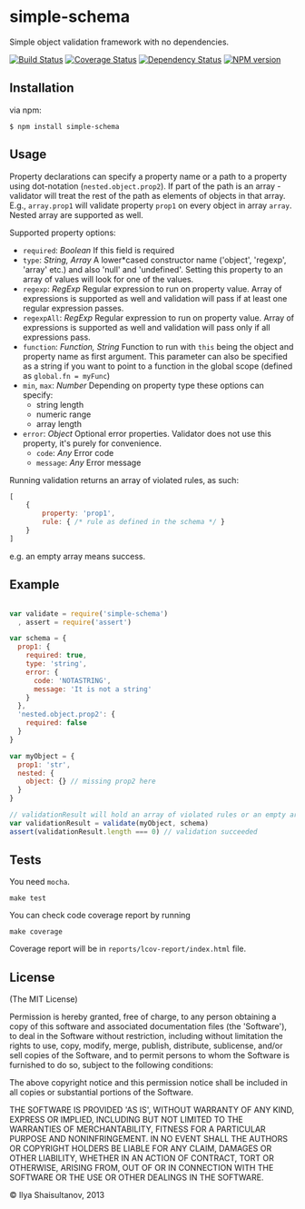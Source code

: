 # simple-schema

  Simple object validation framework with no dependencies.

  [![Build Status](https://secure.travis-ci.org/diversario/simple-schema.png?branch=master)](http://travis-ci.org/diversario/simple-schema)
  [![Coverage Status](https://coveralls.io/repos/diversario/simple-schema/badge.png?branch=master)](https://coveralls.io/r/diversario/simple-schema?branch=master)
  [![Dependency Status](https://david-dm.org/diversario/simple-schema.png)](https://david-dm.org/diversario/simple-schema)
  [![NPM version](https://badge.fury.io/js/simple-schema.png)](http://badge.fury.io/js/simple-schema)

## Installation

via npm:

    $ npm install simple-schema

## Usage

Property declarations can specify a property name or a path to a property using dot-notation (`nested.object.prop2`). If part of the path is an array - validator will treat the rest of the path as elements of objects in that array. E.g., `array.prop1` will validate property `prop1` on every object in array `array`. Nested array are supported as well.

Supported property options:

* `required`: _Boolean_ If this field is required
* `type`: _String, Array_ A lower*cased constructor name ('object', 'regexp', 'array' etc.) and also 'null' and 'undefined'. Setting this property to an array of values will look for one of the values.
* `regexp`: _RegExp_ Regular expression to run on property value. Array of expressions is supported as well and validation will pass if at least one regular expression passes.
* `regexpAll`: _RegExp_ Regular expression to run on property value. Array of expressions is supported as well and validation will pass only if all expressions pass.
* `function`: _Function, String_ Function to run with `this` being the object and property name as first argument. This parameter can also be specified as a string if you want to point to a function in the global scope (defined as `global.fn = myFunc`)
* `min`, `max`: _Number_ Depending on property type these options can specify:
  * string length
  * numeric range
  * array length
* `error`: _Object_ Optional error properties. Validator does not use this property, it's purely for convenience.
  * `code`: _Any_ Error code
  * `message`: _Any_ Error message

Running validation returns an array of violated rules, as such:


```javascript
[
    {
        property: 'prop1',
        rule: { /* rule as defined in the schema */ }
    }
]
```

 e.g. an empty array means success.

## Example
```javascript

var validate = require('simple-schema')
  , assert = require('assert')

var schema = {
  prop1: {
    required: true,
    type: 'string',
    error: {
      code: 'NOTASTRING',
      message: 'It is not a string'
    }
  },
  'nested.object.prop2': {
    required: false
  }
}

var myObject = {
  prop1: 'str',
  nested: {
    object: {} // missing prop2 here
  }
}

// validationResult will hold an array of violated rules or an empty array
var validationResult = validate(myObject, schema)
assert(validationResult.length === 0) // validation succeeded
```

## Tests

You need `mocha`.

    make test

You can check code coverage report by running

    make coverage
    
Coverage report will be in `reports/lcov-report/index.html` file.


## License 

(The MIT License) 


Permission is hereby granted, free of charge, to any person obtaining
a copy of this software and associated documentation files (the
'Software'), to deal in the Software without restriction, including
without limitation the rights to use, copy, modify, merge, publish,
distribute, sublicense, and/or sell copies of the Software, and to
permit persons to whom the Software is furnished to do so, subject to
the following conditions:

The above copyright notice and this permission notice shall be
included in all copies or substantial portions of the Software.

THE SOFTWARE IS PROVIDED 'AS IS', WITHOUT WARRANTY OF ANY KIND,
EXPRESS OR IMPLIED, INCLUDING BUT NOT LIMITED TO THE WARRANTIES OF
MERCHANTABILITY, FITNESS FOR A PARTICULAR PURPOSE AND NONINFRINGEMENT.
IN NO EVENT SHALL THE AUTHORS OR COPYRIGHT HOLDERS BE LIABLE FOR ANY
CLAIM, DAMAGES OR OTHER LIABILITY, WHETHER IN AN ACTION OF CONTRACT,
TORT OR OTHERWISE, ARISING FROM, OUT OF OR IN CONNECTION WITH THE
SOFTWARE OR THE USE OR OTHER DEALINGS IN THE SOFTWARE.

© Ilya Shaisultanov, 2013

